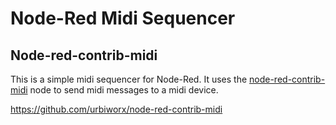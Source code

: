 # Node-Red Midi Sequencer


## Node-red-contrib-midi
This is a simple midi sequencer for Node-Red. It uses the [node-red-contrib-midi](https://flows.nodered.org/node/node-red-contrib-midi) node to send midi messages to a midi device.

https://github.com/urbiworx/node-red-contrib-midi


